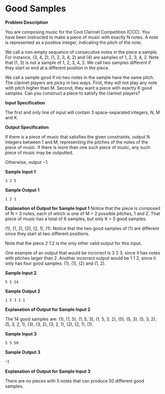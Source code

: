 # Good Samples

**Problem Description**

You are composing music for the Cool Clarinet Competition (CCC). You have been instructed to make a piece of music with exactly N notes. A note is represented as a positive
integer, indicating the pitch of the note.

We call a non-empty sequence of consecutive notes in the piece a sample. For instance,
(3, 4, 2), (1, 2, 3, 4, 2) and (4) are samples of 1, 2, 3, 4, 2. Note that (1, 3) is not a sample of
1, 2, 3, 4, 2. We call two samples different if they start or end at a different position in the
piece.

We call a sample good if no two notes in the sample have the same pitch.
The clarinet players are picky in two ways. First, they will not play any note with pitch
higher than M. Second, they want a piece with exactly K good samples.
Can you construct a piece to satisfy the clarinet players?

**Input Specification**

The first and only line of input will contain 3 space-separated integers, N, M and K.

**Output Specification**

If there is a piece of music that satisfies the given constraints, output N integers between 1
and M, representing the pitches of the notes of the piece of music. If there is more than one
such piece of music, any such piece of music may be outputted.

Otherwise, output −1.

**Sample Input 1**
```
3 2 5
```
**Sample Output 1**
```
1 2 1
```
**Explanation of Output for Sample Input 1**
Notice that the piece is composed of N = 3 notes, each of which is one of M = 2 possible pitches, 1 and 2. That piece of music has a total of 6 samples, but only K = 5 good samples:

(1), (1, 2), (2), (2, 1), (1). Notice that the two good samples of (1) are different since they
start at two different positions.

Note that the piece 2 1 2 is the only other valid output for this input.

One example of an output that would be incorrect is 3 2 3, since it has notes with pitches
larger than 2. Another incorrect output would be 1 1 2, since it only has four good samples:
(1), (1), (2) and (1, 2).


**Sample Input 2**
```
5 5 14
```
**Sample Output 2**
```
1 5 3 2 1
```
**Explanation of Output for Sample Input 2**

The 14 good samples are: (1), (1, 5), (1, 5, 3), (1, 5, 3, 2), (5), (5, 3), (5, 3, 2), (5, 3, 2, 1), (3),
(3, 2), (3, 2, 1), (2), (2, 1), (1).

**Sample Input 3**
```
5 5 50
```
**Sample Output 3**

-1

**Explanation of Output for Sample Input 3**

There are no pieces with 5 notes that can produce 50 different good samples.